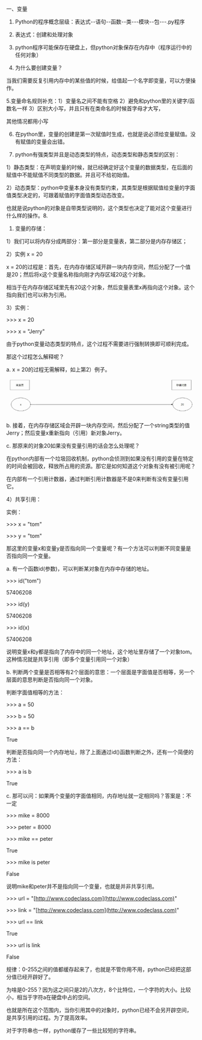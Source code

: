 一、变量

1. Python的程序概念层级：表达式--语句--函数--类---模块--包---.py程序

2. 表达式：创建和处理对象

3. python程序可能保存在硬盘上，但python对象保存在内存中（程序运行中的任何对象）

4. 为什么要创建变量？

当我们需要反复引用内存中的某些值的时候，给值起一个名字即变量，可以方便操作。

5.变量命名规则补充：1）变量名之间不能有空格 2）避免和python里的关键字/函数名一样 3）区别大小写，并且只有在类命名的时候首字母才大写，

其他情况都用小写

6. 在python里，变量的创建是第一次赋值时生成，也就是说必须给变量赋值。没有赋值的变量会出错。

1. python有强类型并且是动态类型的特点，动态类型和静态类型的区别：

1）静态类型：在声明变量的时候，就已经确定好这个变量的数据类型，在后面的赋值中不能赋值不同类型的数据。并且可不给初始值。

2）动态类型：python中变量本身没有类型约束，其类型是根据赋值给变量的字面值类型决定的，可跟着赋值的字面值类型动态改变。

也就是说python的对象是自带类型说明的，这个类型也决定了能对这个变量进行什么样的操作。8.

1. 变量的存储：

1）我们可以将内存分成两部分：第一部分是变量表，第二部分是内存存储区；

2）实例 x = 20

x = 20的过程是：首先，在内存存储区域开辟一块内存空间，然后分配了一个值是20；然后将x这个变量名称指向刚才内存区域20这个对象。

相当于在内存存储区域里先有20这个对象，然后变量表里x再指向这个对象。这个指向我们也可以称为引用。

3）实例：

&gt;&gt;&gt; x = 20

&gt;&gt;&gt; x = "Jerry"

由于python变量动态类型的特点，这个过程不需要进行强制转换即可顺利完成。

那这个过程怎么解释呢？

a. x = 20的过程无需解释，如上第2）例子。

![](/assets/1)

b. 接着，在内存存储区域会开辟一块内存空间，然后分配了一个string类型的值Jerry；然后变量x重新指向（引用）新对象Jerry。

c. 那原来的对象20如果没有变量引用的话会怎么处理呢？

在python内部有一个垃圾回收机制，python会侦测到如果没有引用的变量在特定的时间会被回收，释放所占用的资源。那它是如何知道这个对象有没有被引用呢？

在内部有一个引用计数器，通过判断引用计数器是不是0来判断有没有变量引用它。

4）共享引用：

实例：

&gt;&gt;&gt; x = "tom"

&gt;&gt;&gt; y = "tom"

那这里的变量x和变量y是否指向同一个变量呢？有一个方法可以判断不同变量是否指向同一个变量。

a. 有一个函数id\(参数\)，可以判断某对象在内存中存储的地址。

&gt;&gt;&gt; id\("tom"\)

57406208

&gt;&gt;&gt; id\(y\)

57406208

&gt;&gt;&gt; id\(x\)

57406208

说明变量x和y都是指向了内存中的同一个地址，这个地址里存储了一个对象tom。这种情况就是共享引用（即多个变量引用同一个对象）

b. 判断两个变量是否相等有2个层面的意思：一个层面是字面值是否相等，另一个层面的意思判断是否指向同一个对象。

判断字面值相等的方法：

&gt;&gt;&gt; a = 50

&gt;&gt;&gt; b = 50

&gt;&gt;&gt; a == b

True

判断是否指向同一个内存地址，除了上面通过id\(\)函数判断之外，还有一个简便的方法：

&gt;&gt;&gt; a is b

True

c. 那可以问：如果两个变量的字面值相同，内存地址就一定相同吗？答案是：不一定

&gt;&gt;&gt; mike = 8000

&gt;&gt;&gt; peter = 8000

&gt;&gt;&gt; mike == peter

True

&gt;&gt;&gt; mike is peter

False

说明mike和peter并不是指向同一个变量，也就是并非共享引用。

&gt;&gt;&gt; url = "[http://www.codeclass.com](http://www.codeclass.com)"

&gt;&gt;&gt; link = "[http://www.codeclass.com](http://www.codeclass.com)"

&gt;&gt;&gt; url == link

True

&gt;&gt;&gt; url is link

False

规律：0-255之间的值都缓存起来了，也就是不管你用不用，python已经把这部分值已经开辟好了。

为啥是0-255？因为这之间只是2的八次方，8个比特位，一个字符的大小。比较小，相当于字符a在硬盘中占的空间。

也就是所在这个范围内，当你引用其中的对象时，python已经不会另开辟空间，是共享引用的过程。为了提高效率。

对于字符串也一样，python缓存了一些比较短的字符串。

